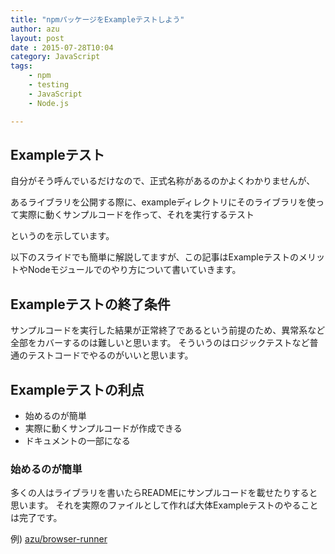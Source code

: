 ```yaml
---
title: "npmパッケージをExampleテストしよう"
author: azu
layout: post
date : 2015-07-28T10:04
category: JavaScript
tags:
    - npm
    - testing
    - JavaScript
    - Node.js

---
```


## Exampleテスト

自分がそう呼んでいるだけなので、正式名称があるのかよくわかりませんが、

あるライブラリを公開する際に、exampleディレクトリにそのライブラリを使って実際に動くサンプルコードを作って、それを実行するテスト

というのを示しています。

以下のスライドでも簡単に解説してますが、この記事はExampleテストのメリットやNodeモジュールでのやり方について書いていきます。

<!--<div class="kwout" style="text-align: center;"><a href="http://azu.github.io/slide/assistant-bucho/test-everything.html"><img src="http://kwout.com/cutout/c/eg/rb/qs2_bor.jpg" alt="http://azu.github.io/slide/assistant-bucho/test-everything.html" title="ロジック、E2E、描画、音、動画、Example、文章 - 色々なJSテスト" width="600" height="294" style="border: none;" /></a><p style="margin-top: 10px; text-align: center;"><a href="http://azu.github.io/slide/assistant-bucho/test-everything.html">ロジック、E2E、描画、音、動画、Example、文章 - 色々なJSテスト</a></p></div>
-->

## Exampleテストの終了条件

サンプルコードを実行した結果が正常終了であるという前提のため、異常系など全部をカバーするのは難しいと思います。
そういうのはロジックテストなど普通のテストコードでやるのがいいと思います。

## Exampleテストの利点

- 始めるのが簡単
- 実際に動くサンプルコードが作成できる
- ドキュメントの一部になる

### 始めるのが簡単

多くの人はライブラリを書いたらREADMEにサンプルコードを載せたりすると思います。
それを実際のファイルとして作れば大体Exampleテストのやることは完了です。

例) [azu/browser-runner](https://github.com/azu/browser-runner "azu/browser-runner")